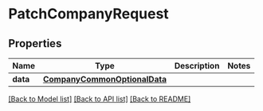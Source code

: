 # PatchCompanyRequest


## Properties
Name | Type | Description | Notes
------------ | ------------- | ------------- | -------------
**data** | [**CompanyCommonOptionalData**](CompanyCommonOptionalData.md) |  | 

[[Back to Model list]](../README.md#documentation-for-models) [[Back to API list]](../README.md#documentation-for-api-endpoints) [[Back to README]](../README.md)


